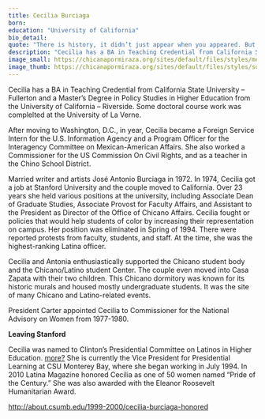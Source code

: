 ```yaml
---
title: Cecilia Burciaga
born: 
education: "University of California"
bio_detail: 
quote: "There is history, it didn’t just appear when you appeared. But maybe that’s what my generation is about, we are the reganionas."
description: "Cecilia has a BA in Teaching Credential from California State University – Fullerton and a Master’s Degree in Policy Studies in Higher Education from the University of California – Riverside. Some doctoral course work was complelted at the University of La Verne. After moving to Washington, D.C., in year, Cecilia became a Foreign Service Intern for the U.S. Information Agency and a Program Officer for the Interagency Committee on Mexican-American Affairs. She also worked a Commissioner for the US Commission On Civil Rights, and as a teacher in the Chino School District."
image_small: https://chicanapormiraza.org/sites/default/files/styles/medium/public/Screen%20Shot%202015-07-21%20at%2012.35.49%20PM.png
image_thumb: https://chicanapormiraza.org/sites/default/files/styles/square_thumbnail/public/Screen%20Shot%202015-07-21%20at%2012.35.49%20PM.png
--- 
```


Cecilia has a BA in Teaching Credential from California State University – Fullerton and a Master’s Degree in Policy Studies in Higher Education from the University of California – Riverside. Some doctoral course work was complelted at the University of La Verne.

After moving to Washington, D.C., in year, Cecilia became a Foreign Service Intern for the U.S. Information Agency and a Program Officer for the Interagency Committee on Mexican-American Affairs. She also worked a Commissioner for the US Commission On Civil Rights, and as a teacher in the Chino School District.

Married writer and artists José Antonio Burciaga in 1972. In 1974, Cecilia got a job at Stanford University and the couple moved to California. Over 23 years she held various positions at the university, including Associate Dean of Graduate Studies, Associate Provost for Faculty Affairs, and Assistant to the President as Director of the Office of Chicano Affairs. Cecilia fought or policies that would help students of color by increasing their representation on campus. Her position was eliminated in Spring of 1994. There were reported protests from faculty, students, and staff. At the time, she was the highest-ranking Latina officer.

Cecilia and Antonia enthusiastically supported the Chicano student body and the Chicano/Latino student Center. The couple even moved into Casa Zapata with their two children. This Chicano dormitory was known for its historic murals and housed mostly undergraduate students. It was the site of many Chicano and Latino-related events.

President Carter appointed Cecilia to Commissioner for the National Advisory on Women from 1977-1980.

<strong>Leaving Stanford</strong>

Cecilia was named to Clinton’s Presidential Committee on Latinos in Higher Education. <a href="https://ctools.umich.edu/portal/tool/ae17d8bd-ba4e-4ecc-9653-5059b86a0eb7?pageName=%2Fsite%2F98b2c48e-b197-47b5-97e9-7332b6caa0da%2Fmore&amp;action=view&amp;panel=Main&amp;realm=%2Fsite%2F98b2c48e-b197-47b5-97e9-7332b6caa0da">more?</a> She is currently the Vice President for Presidential Learning at CSU Monterey Bay, where she began working in July 1994. In 2010 Latina Magazine honored Cecilia as one of 50 women named “Pride of the Century.” She was also awarded with the Eleanor Roosevelt Humanitarian Award.

<a href="http://about.csumb.edu/1999-2000/cecilia-burciaga-honored">http://about.csumb.edu/1999-2000/cecilia-burciaga-honored</a>
